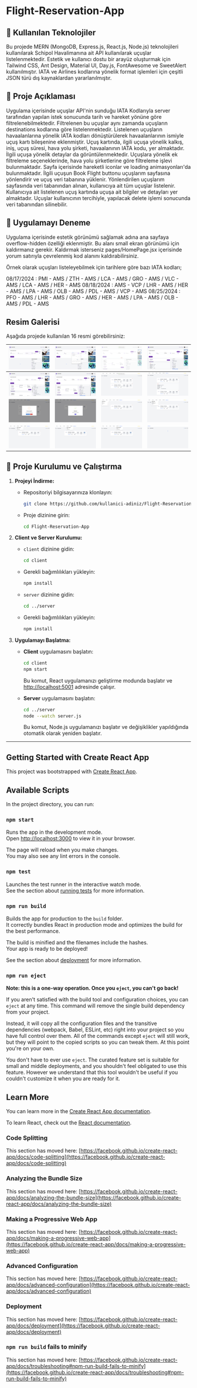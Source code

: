 # Flight-Reservation-App

## 🚀 Kullanılan Teknolojiler

Bu projede MERN (MongoDB, Express.js, React.js, Node.js) teknolojileri kullanılarak Schipol Havalimanına ait API kullanılarak uçuşlar listelenmektedir.
Estetik ve kullanıcı dostu bir arayüz oluşturmak için Tailwind CSS, Ant Design, Material UI, Day.js, FontAwesome ve SweetAlert kullanılmıştır.
IATA ve Airlines kodlarına yönelik format işlemleri için çeşitli JSON türü dış kaynaklardan yararlanılmıştır.

## 🚀 Proje Açıklaması

Uygulama içerisinde uçuşlar API'nin sunduğu IATA Kodlarıyla server tarafından yapılan istek sonucunda tarih ve hareket yönüne göre filtrelenebilmektedir. Filtrelenen bu uçuşlar aynı zamanda uçuşların destinations kodlarına göre listelenmektedir. Listelenen uçuşların havaalanlarına yönelik IATA kodları dönüştürülerek havaalanlarının ismiyle uçuş kartı bileşenine eklenmiştir. Uçuş kartında, ilgili uçuşa yönelik kalkış, iniş, uçuş süresi, hava yolu şirketi, havaalanının IATA kodu, yer almaktadır. İlgili uçuşa yönelik detaylar da görüntülenmektedir. Uçuşlara yönelik ek filtreleme seçeneklerinde, hava yolu şirketlerine göre filtreleme işlevi bulunmaktadır. Sayfa içerisinde hareketli iconlar ve loading animasyonları'da bulunmaktadır. İlgili uçuşun Book Flight buttonu uçuşlarım sayfasına yönlendirir ve uçuş veri tabanına yüklenir. Yönlendirilen uçuşlarım sayfasında veri tabanından alınan, kullanıcıya ait tüm uçuşlar listelenir. Kullanıcıya ait listelenen uçuş kartında uçuşa ait bilgiler ve detayları yer almaktadır. Uçuşlar kullanıcının tercihiyle, yapılacak delete işlemi sonucunda veri tabanından silinebilir.

## 🚀 Uygulamayı Deneme

Uygulama içerisinde estetik görünümü sağlamak adına ana sayfaya overflow-hidden özelliği eklenmiştir. Bu alanı small ekran görünümü için kaldırmanız gerekir. Kaldırmak isterseniz pages/HomePage.jsx içerisinde yorum satırıyla çevrelenmiş kod alanını kaldırabilirsiniz. 

Örnek olarak uçuşları listeleyebilmek için tarihlere göre bazı IATA kodları;

08/17/2024 : PMI - AMS / ZTH - AMS / LCA - AMS / GRO - AMS / VLC - AMS / LCA - AMS / HER - AMS
08/18/2024 : AMS - VCP / LHR - AMS / HER - AMS / LPA - AMS / OLB - AMS / PDL - AMS / VCP - AMS
08/25/2024 : PFO - AMS / LHR - AMS / GRO - AMS / HER - AMS / LPA - AMS / OLB - AMS / PDL - AMS

## Resim Galerisi

Aşağıda projede kullanılan 16 resmi görebilirsiniz:

| ![1](images/1.png) | ![2](images/2.png) | ![3](images/3.png) | ![4](images/4.png) |
| ------------------ | ------------------ | ------------------ | ------------------ |
| ![5](images/5.png) | ![6](images/6.png) | ![7](images/7.png) | ![8](images/8.png) |
| ![9](images/9.png) | ![10](images/10.png) | ![11](images/11.png) | ![12](images/12.png) |
| ![13](images/13.png) | ![14](images/14.png) | ![15](images/15.png) | ![16](images/16.png) |

## 🚀 Proje Kurulumu ve Çalıştırma

1. **Projeyi İndirme:**
   - Repositoriyi bilgisayarınıza klonlayın:
     ```bash
     git clone https://github.com/kullanici-adiniz/Flight-Reservation-App.git
     ```
   - Proje dizinine girin:
     ```bash
     cd Flight-Reservation-App
     ```

2. **Client ve Server Kurulumu:**
   - `client` dizinine gidin:
     ```bash
     cd client
     ```
   - Gerekli bağımlılıkları yükleyin:
     ```bash
     npm install
     ```
   - `server` dizinine gidin:
     ```bash
     cd ../server
     ```
   - Gerekli bağımlılıkları yükleyin:
     ```bash
     npm install
     ```

3. **Uygulamayı Başlatma:**
   - **Client** uygulamasını başlatın:
     ```bash
     cd client
     npm start
     ```
     Bu komut, React uygulamanızı geliştirme modunda başlatır ve [http://localhost:5001](http://localhost:5001) adresinde çalışır.

   - **Server** uygulamasını başlatın:
     ```bash
     cd ../server
     node --watch server.js
     ```
     Bu komut, Node.js uygulamanızı başlatır ve değişiklikler yapıldığında otomatik olarak yeniden başlatır.

---

## Getting Started with Create React App

This project was bootstrapped with [Create React App](https://github.com/facebook/create-react-app).

## Available Scripts

In the project directory, you can run:

### `npm start`

Runs the app in the development mode.\
Open [http://localhost:3000](http://localhost:3000) to view it in your browser.

The page will reload when you make changes.\
You may also see any lint errors in the console.

### `npm test`

Launches the test runner in the interactive watch mode.\
See the section about [running tests](https://facebook.github.io/create-react-app/docs/running-tests) for more information.

### `npm run build`

Builds the app for production to the `build` folder.\
It correctly bundles React in production mode and optimizes the build for the best performance.

The build is minified and the filenames include the hashes.\
Your app is ready to be deployed!

See the section about [deployment](https://facebook.github.io/create-react-app/docs/deployment) for more information.

### `npm run eject`

**Note: this is a one-way operation. Once you `eject`, you can't go back!**

If you aren't satisfied with the build tool and configuration choices, you can `eject` at any time. This command will remove the single build dependency from your project.

Instead, it will copy all the configuration files and the transitive dependencies (webpack, Babel, ESLint, etc) right into your project so you have full control over them. All of the commands except `eject` will still work, but they will point to the copied scripts so you can tweak them. At this point you're on your own.

You don't have to ever use `eject`. The curated feature set is suitable for small and middle deployments, and you shouldn't feel obligated to use this feature. However we understand that this tool wouldn't be useful if you couldn't customize it when you are ready for it.

## Learn More

You can learn more in the [Create React App documentation](https://facebook.github.io/create-react-app/docs/getting-started).

To learn React, check out the [React documentation](https://reactjs.org/).

### Code Splitting

This section has moved here: [https://facebook.github.io/create-react-app/docs/code-splitting](https://facebook.github.io/create-react-app/docs/code-splitting)

### Analyzing the Bundle Size

This section has moved here: [https://facebook.github.io/create-react-app/docs/analyzing-the-bundle-size](https://facebook.github.io/create-react-app/docs/analyzing-the-bundle-size)

### Making a Progressive Web App

This section has moved here: [https://facebook.github.io/create-react-app/docs/making-a-progressive-web-app](https://facebook.github.io/create-react-app/docs/making-a-progressive-web-app)

### Advanced Configuration

This section has moved here: [https://facebook.github.io/create-react-app/docs/advanced-configuration](https://facebook.github.io/create-react-app/docs/advanced-configuration)

### Deployment

This section has moved here: [https://facebook.github.io/create-react-app/docs/deployment](https://facebook.github.io/create-react-app/docs/deployment)

### `npm run build` fails to minify

This section has moved here: [https://facebook.github.io/create-react-app/docs/troubleshooting#npm-run-build-fails-to-minify](https://facebook.github.io/create-react-app/docs/troubleshooting#npm-run-build-fails-to-minify)
